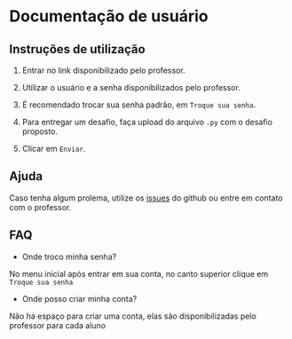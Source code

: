 # Documentação de usuário

## Instruções de utilização

1. Entrar no link disponibilizado pelo professor.

2. Utilizar o usuário e a senha disponibilizados pelo professor.

3. É recomendado trocar sua senha padrão, em `Troque sua senha`.

4. Para entregar um desafio, faça upload do arquivo `.py` com o desafio proposto.

5. Clicar em `Enviar`.

## Ajuda

Caso tenha algum prolema, utilize os [issues](https://github.com/raulikeda/SoftDes-Desafios/issues) do github ou entre em contato com o professor.

## FAQ

- Onde troco minha senha?

No menu inicial após entrar em sua conta, no canto superior clique em `Troque sua senha`

- Onde posso criar minha conta?

Não há espaço para criar uma conta, elas são disponibilizadas pelo professor para cada aluno